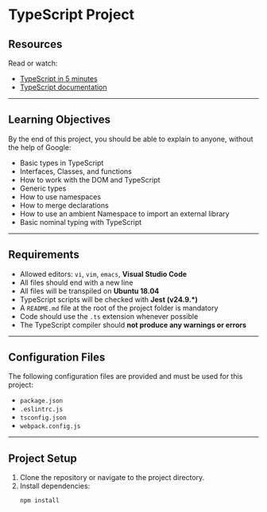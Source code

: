 # TypeScript Project

## Resources

Read or watch:

-   [TypeScript in 5 minutes](https://www.typescriptlang.org/docs/handbook/typescript-in-5-minutes.html)
-   [TypeScript documentation](https://www.typescriptlang.org/docs/)

---

## Learning Objectives

By the end of this project, you should be able to explain to anyone, without the help of Google:

-   Basic types in TypeScript
-   Interfaces, Classes, and functions
-   How to work with the DOM and TypeScript
-   Generic types
-   How to use namespaces
-   How to merge declarations
-   How to use an ambient Namespace to import an external library
-   Basic nominal typing with TypeScript

---

## Requirements

-   Allowed editors: `vi`, `vim`, `emacs`, **Visual Studio Code**
-   All files should end with a new line
-   All files will be transpiled on **Ubuntu 18.04**
-   TypeScript scripts will be checked with **Jest (v24.9.\*)**
-   A `README.md` file at the root of the project folder is mandatory
-   Code should use the `.ts` extension whenever possible
-   The TypeScript compiler should **not produce any warnings or errors**

---

## Configuration Files

The following configuration files are provided and must be used for this project:

-   `package.json`
-   `.eslintrc.js`
-   `tsconfig.json`
-   `webpack.config.js`

---

## Project Setup

1. Clone the repository or navigate to the project directory.
2. Install dependencies:
    ```bash
    npm install
    ```
